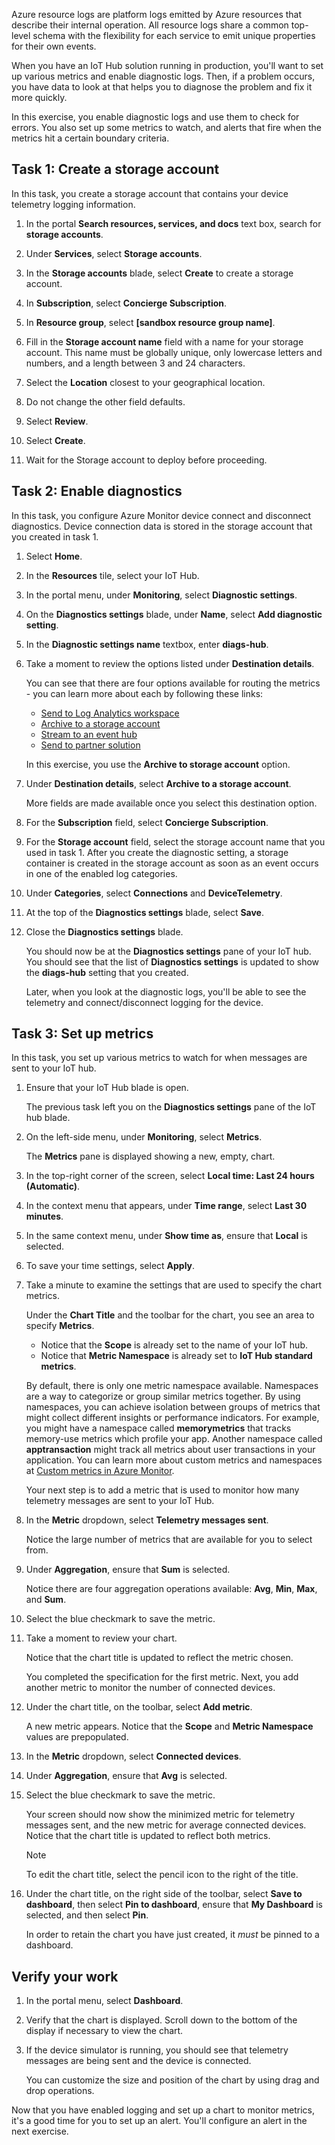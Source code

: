 Azure resource logs are platform logs emitted by Azure resources that describe their internal operation. All resource logs share a common top-level schema with the flexibility for each service to emit unique properties for their own events.

When you have an IoT Hub solution running in production, you'll want to set up various metrics and enable diagnostic logs. Then, if a problem occurs, you have data to look at that helps you to diagnose the problem and fix it more quickly.

In this exercise, you enable diagnostic logs and use them to check for errors. You also set up some metrics to watch, and alerts that fire when the metrics hit a certain boundary criteria.

## Task 1: Create a storage account

In this task, you create a storage account that contains your device telemetry logging information.

1. In the portal **Search resources, services, and docs** text box, search for **storage accounts**.

1. Under **Services**, select **Storage accounts**.

1. In the **Storage accounts** blade, select **Create** to create a storage account.

1. In **Subscription**, select **Concierge Subscription**.

1. In **Resource group**, select **<rgn>[sandbox resource group name]</rgn>**.

1. Fill in the **Storage account name** field with a name for your storage account. This name must be globally unique, only lowercase letters and numbers, and a length between 3 and 24 characters.

1. Select the **Location** closest to your geographical location.

1. Do not change the other field defaults.

1. Select **Review**.

1. Select **Create**.

1. Wait for the Storage account to deploy before proceeding.

## Task 2: Enable diagnostics

In this task, you configure Azure Monitor device connect and disconnect diagnostics. Device connection data is stored in the storage account that you created in task 1.

1. Select **Home**.

1. In the **Resources** tile, select your IoT Hub.

1. In the portal menu, under **Monitoring**, select **Diagnostic settings**.

1. On the **Diagnostics settings** blade, under **Name**, select **Add diagnostic setting**.

1. In the **Diagnostic settings name** textbox, enter **diags-hub**.

1. Take a moment to review the options listed under **Destination details**.

    You can see that there are four options available for routing the metrics - you can learn more about each by following these links:

    * [Send to Log Analytics workspace](/azure/azure-monitor/platform/resource-logs-collect-workspace)
    * [Archive to a storage account](/azure/azure-monitor/platform/resource-logs-collect-storage)
    * [Stream to an event hub](/azure/azure-monitor/platform/stream-monitoring-data-event-hubs)
    * [Send to partner solution](/azure/azure-monitor/partners)

    In this exercise, you use the **Archive to storage account** option.

1. Under **Destination details**, select **Archive to a storage account**.

    More fields are made available once you select this destination option.

1. For the **Subscription** field, select **Concierge Subscription**.

1. For the **Storage account** field, select the storage account name that you used in task 1. After you create the diagnostic setting, a storage container is created in the storage account as soon as an event occurs in one of the enabled log categories.

1. Under **Categories**, select **Connections** and **DeviceTelemetry**.

1. At the top of the **Diagnostics settings** blade, select **Save**.

1. Close the **Diagnostics settings** blade.

    You should now be at the **Diagnostics settings** pane of your IoT hub. You should see that the list of **Diagnostics settings** is updated to show the **diags-hub** setting that you created.

    Later, when you look at the diagnostic logs, you'll be able to see the telemetry and connect/disconnect logging for the device.

## Task 3: Set up metrics

In this task, you set up various metrics to watch for when messages are sent to your IoT hub.

1. Ensure that your IoT Hub blade is open.

    The previous task left you on the **Diagnostics settings** pane of the IoT hub blade.

1. On the left-side menu, under **Monitoring**, select **Metrics**.

    The **Metrics** pane is displayed showing a new, empty, chart.

1. In the top-right corner of the screen, select **Local time: Last 24 hours (Automatic)**.

1. In the context menu that appears, under **Time range**, select **Last 30 minutes**.

1. In the same context menu, under **Show time as**, ensure that **Local** is selected.

1. To save your time settings, select **Apply**.

1. Take a minute to examine the settings that are used to specify the chart metrics.

    Under the **Chart Title** and the toolbar for the chart, you see an area to specify **Metrics**.

    * Notice that the **Scope** is already set to the name of your IoT hub.
    * Notice that **Metric Namespace** is already set to **IoT Hub standard metrics**.

    By default, there is only one metric namespace available. Namespaces are a way to categorize or group similar metrics together. By using namespaces, you can achieve isolation between groups of metrics that might collect different insights or performance indicators. For example, you might have a namespace called **memorymetrics** that tracks memory-use metrics which profile your app. Another namespace called **apptransaction** might track all metrics about user transactions in your application. You can learn more about custom metrics and namespaces at [Custom metrics in Azure Monitor](/azure/azure-monitor/platform/metrics-custom-overview?toc=%2Fazure%2Fazure-monitor%2Ftoc.json#namespace).

    Your next step is to add a metric that is used to monitor how many telemetry messages are sent to your IoT Hub.

1. In the **Metric** dropdown, select **Telemetry messages sent**.

    Notice the large number of metrics that are available for you to select from.

1. Under **Aggregation**, ensure that **Sum** is selected.

    Notice there are four aggregation operations available: **Avg**, **Min**, **Max**, and **Sum**.

1. Select the blue checkmark to save the metric.

1. Take a moment to review your chart.

    Notice that the chart title is updated to reflect the metric chosen.

    You completed the specification for the first metric. Next, you add another metric to monitor the number of connected devices.

1. Under the chart title, on the toolbar, select **Add metric**.

    A new metric appears. Notice that the **Scope** and **Metric Namespace** values are prepopulated.

1. In the **Metric** dropdown, select **Connected devices**.

1. Under **Aggregation**, ensure that **Avg** is selected.

1. Select the blue checkmark to save the metric.

    Your screen should now show the minimized metric for telemetry messages sent, and the new metric for average connected devices. Notice that the chart title is updated to reflect both metrics.

    > [!NOTE]
    > To edit the chart title, select the pencil icon to the right of the title.

1. Under the chart title, on the right side of the toolbar, select **Save to dashboard**, then select **Pin to dashboard**, ensure that **My Dashboard** is selected, and then select **Pin**.

    In order to retain the chart you have just created, it *must* be pinned to a dashboard.

## Verify your work

1. In the portal menu, select **Dashboard**.

1. Verify that the chart is displayed. Scroll down to the bottom of the display if necessary to view the chart.

1. If the device simulator is running, you should see that telemetry messages are being sent and the device is connected.

    You can customize the size and position of the chart by using drag and drop operations.

Now that you have enabled logging and set up a chart to monitor metrics, it's a good time for you to set up an alert. You'll configure an alert in the next exercise.
